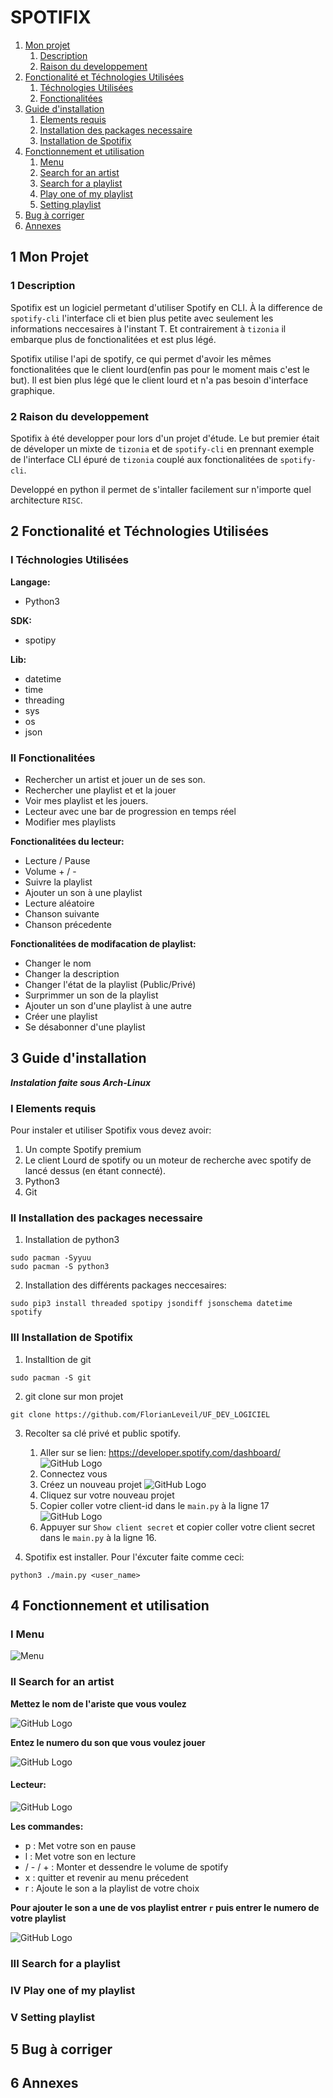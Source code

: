 # SPOTIFIX

1. [Mon projet](#mon_Projet)
   1. [Description](#description)
   2. [Raison du developpement](#raison)
2. [Fonctionalité et Téchnologies Utilisées](#fonction)
   1. [Téchnologies Utilisées](#techno)
   2. [Fonctionalitées](#fonctionalite)
3. [Guide d'installation](#guide)
   1. [Elements requis](#element)
   2. [Installation des packages necessaire](#packages)
   3. [Installation de Spotifix](#spotifix)
4. [Fonctionnement et utilisation](#fonctionnement)
   1. [Menu](#menu)
   2. [Search for an artist](#artist)
   3. [Search for a playlist](#playlist)
   4. [Play one of my playlist](#one_playlist)
   5. [Setting playlist](#setting)
5. [Bug à corriger](#bug_a_corriger)
6. [Annexes](#annexe)


## 1 Mon Projet <a name="mon_projet"></a>
### 1 Description <a name="description"></a>
    
Spotifix est un logiciel permetant d'utiliser Spotify en CLI. À la difference de `spotify-cli` l'interface cli et bien plus petite avec seulement les informations neccesaires à l'instant T. Et contrairement à `tizonia` il embarque plus de fonctionalitées et est plus légé.

Spotifix utilise l'api de spotify, ce qui permet d'avoir les mêmes fonctionalitées que le client lourd(enfin pas pour le moment mais c'est le but). Il est bien plus légé que le client lourd et n'a pas besoin d'interface graphique.

### 2 Raison du developpement <a name="raison"></a>

Spotifix à été developper pour lors d'un projet d'étude. Le but premier était de déveloper un mixte de  `tizonia` et de `spotify-cli` en prennant exemple de l'interface CLI épuré de `tizonia` couplé aux fonctionalitées de `spotify-cli`.

Developpé en python il permet de s'intaller facilement sur n'importe quel architecture `RISC`.

## 2 Fonctionalité et Téchnologies Utilisées <a name="fonction"></a>
### I Téchnologies Utilisées <a name="techno"></a>
**Langage:**
* Python3
  
**SDK:**
* spotipy

**Lib:**
* datetime
* time
* threading
* sys
* os
* json


### II Fonctionalitées <a name="fonctionalite"></a>
* Rechercher un artist et jouer un de ses son.
* Rechercher une playlist et et la jouer
* Voir mes playlist et les jouers.
* Lecteur avec une bar de progression en temps réel
* Modifier mes playlists

**Fonctionalitées du lecteur:**
* Lecture / Pause
* Volume + / -
* Suivre la playlist
* Ajouter un son à une playlist
* Lecture aléatoire
* Chanson suivante
* Chanson précedente

**Fonctionalitées de modifacation de playlist:**
* Changer le nom
* Changer la description
* Changer l'état de la playlist (Public/Privé)
* Surprimmer un son de la playlist
* Ajouter un son d'une playlist à une autre
* Créer une playlist
* Se désabonner d'une playlist


## 3 Guide d'installation <a name="guide"></a>
***Instalation faite sous Arch-Linux***
### I Elements requis <a name="element"></a>

Pour instaler et utiliser Spotifix vous devez avoir:
1. Un compte Spotify premium 
2. Le client Lourd de spotify ou un moteur de recherche avec spotify de lancé dessus (en étant connecté).
3. Python3
4. Git

### II Installation des packages necessaire <a name="packages"></a>
1. Installation de python3

```
sudo pacman -Syyuu
sudo pacman -S python3
```
2. Installation des différents packages neccesaires:

```
sudo pip3 install threaded spotipy jsondiff jsonschema datetime spotify
```
### III Installation de Spotifix <a name="spotifix"></a>

1. Installtion de git
```
sudo pacman -S git
```
2. git clone sur mon projet
```
git clone https://github.com/FlorianLeveil/UF_DEV_LOGICIEL
```
3. Recolter sa clé privé et public spotify.
   1. Aller sur se lien: https://developer.spotify.com/dashboard/
   ![GitHub Logo](./Images/dashboard.png)
   1. Connectez vous
   2. Créez un nouveau projet
   ![GitHub Logo](./Images/create.png)
   3. Cliquez sur votre nouveau projet
   4. Copier coller votre client-id dans le `main.py` à la ligne 17
   ![GitHub Logo](./Images/secret.png)
   5. Appuyer sur `Show client secret` et copier coller votre client secret dans le `main.py` à la ligne 16.

4. Spotifix est installer. Pour l'éxcuter faite comme ceci:
```
python3 ./main.py <user_name>
```

## 4 Fonctionnement et utilisation <a name="fonctionnement"></a>
### I Menu <a name="menu"></a>

![Menu](./Images/home.png)

### II Search for an artist <a name="artist"></a>
**Mettez le nom de l'ariste que vous voulez**

![GitHub Logo](./Images/name_artist.png)

**Entez le numero du son que vous voulez jouer**

![GitHub Logo](./Images/choise_song.png)

#### Lecteur:

![GitHub Logo](./Images/func_listensong.png)

**Les commandes:**
* p : Met votre son en pause
* l : Met votre son en lecture
* / - / + : Monter et dessendre le volume de spotify
* x : quitter et revenir au menu précedent
* r : Ajoute le son a la playlist de votre choix

**Pour ajouter le son a une de vos playlist entrer `r` puis entrer le numero de votre playlist**

![GitHub Logo](./Images/choise_playlist_foraddsong.png)

### III Search for a playlist <a name="playlist"></a>
### IV Play one of my playlist <a name="one_playlist"></a>
### V Setting playlist <a name="setting"></a>

## 5 Bug à corriger <a name="bug_a_corriger"></a>

## 6 Annexes <a name="annexe"></a>